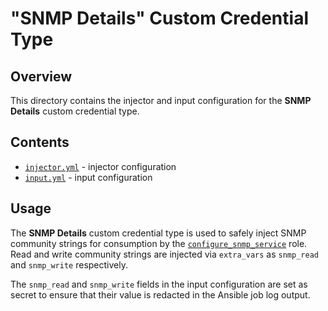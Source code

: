 # "SNMP Details" Custom Credential Type

## Overview

This directory contains the injector and input configuration for the **SNMP Details** custom credential type.

## Contents

- [`injector.yml`](/resources/custom_credential_types/snmp_details/injector.yml) - injector configuration
- [`input.yml`](/resources/custom_credential_types/snmp_details/input.yml) - input configuration

## Usage

The **SNMP Details** custom credential type is used to safely inject SNMP community strings for consumption by the  [`configure_snmp_service`](/roles/configure_snmp_service/) role. Read and write community strings are injected via `extra_vars` as `snmp_read` and `snmp_write` respectively.

The `snmp_read` and `snmp_write` fields in the input configuration are set as secret to ensure that their value is redacted in the Ansible job log output.
